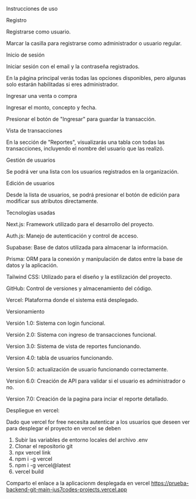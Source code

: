 Instrucciones de uso

Registro

Registrarse como usuario.

Marcar la casilla para registrarse como administrador o usuario regular.

Inicio de sesión

Iniciar sesión con el email y la contraseña registrados.

En la página principal verás todas las opciones disponibles, pero algunas solo estarán habilitadas si eres administrador.

Ingresar una venta o compra

Ingresar el monto, concepto y fecha.

Presionar el botón de "Ingresar" para guardar la transacción.

Vista de transacciones

En la sección de "Reportes", visualizarás una tabla con todas las transacciones, incluyendo el nombre del usuario que las realizó.

Gestión de usuarios

Se podrá ver una lista con los usuarios registrados en la organización.

Edición de usuarios

Desde la lista de usuarios, se podrá presionar el botón de edición para modificar sus atributos directamente.

Tecnologías usadas

Next.js: Framework utilizado para el desarrollo del proyecto.

Auth.js: Manejo de autenticación y control de acceso.

Supabase: Base de datos utilizada para almacenar la información.

Prisma: ORM para la conexión y manipulación de datos entre la base de datos y la aplicación.

Tailwind CSS: Utilizado para el diseño y la estilización del proyecto.

GitHub: Control de versiones y almacenamiento del código.

Vercel: Plataforma donde el sistema está desplegado.

Versionamiento

Versión 1.0: Sistema con login funcional.

Versión 2.0: Sistema con ingreso de transacciones funcional.

Version 3.0: Sistema de vista de reportes funcionando.

Version 4.0: tabla de usuarios funcionando.

Version 5.0: actualización de usuario funcionando correctamente.

Version 6.0: Creación de API para validar si el usuario es administrador o no.

Version 7.0: Creación de la pagina para inciar el reporte detallado.


Despliegue en vercel:

Dado que vercel for free necesita autenticar a los usuarios que deseen ver
para desplegar el proyecto en vercel se deben 
1. Subir las variables de entorno locales del archivo .env
2. Clonar el repositorio git
3. npx vercel link
4. npm i -g vercel
5. npm i -g vercel@latest
6. vercel build    

Comparto el enlace a la aplicacionm desplegada en vercel
https://prueba-backend-git-main-jus7codes-projects.vercel.app
